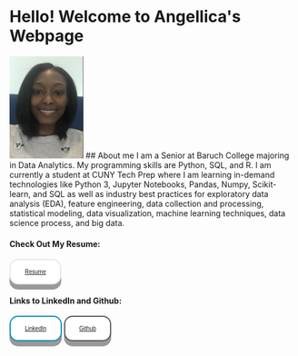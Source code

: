 # Hello! Welcome to Angellica's Webpage
<img src="AngellicaM.png" alt="" width="130" height="180">
<!---------------------------------------------------About Me Start---------------------------------------------------------->
## About me
I am a Senior at Baruch College majoring in Data Analytics. My programming skills are Python, SQL, and R. I am currently a student at CUNY Tech Prep where I am learning in-demand technologies like Python 3, Jupyter Notebooks, Pandas, Numpy, Scikit-learn, and SQL as well as industry best practices for exploratory data analysis (EDA), feature engineering, data collection and processing, statistical modeling, data visualization, machine learning techniques, data science process, and big data.

#### Check Out My Resume:
<head>
<style>
.button {
  display: inline-block;
  padding: 15px 25px;
  font-size: 10px;
  cursor: pointer;
  text-align: center;
  text-decoration: none;
  outline: none;
  color: #fff;
  background-color: #4CAF50;
  border: none;
  border-radius: 15px;
  box-shadow: 0 9px #999;
}

.button:hover {background-color: #3e8e41}

.button:active {
  background-color: #3e8e41;
  box-shadow: 0 5px #666;
  transform: translateY(4px);
}
.button1 {
  background-color: white;
  color: black;
  border: 2px solid #e7e7e7;
}
.button2 {
  background-color: white;
  color: black;
  border: 2px solid #555555;
}
.button3 {
  background-color: white; 
  color: black; 
  border: 2px solid #008CBA;
}
</style>
</head>
<button class="button button1" w-50>
  <a href="https://github.com/AngellicaM/AngellicaM.github.io/blob/main/Angellica_Resume.docx">Resume</a>
</button>
<!---------------------------------------------------About Me End---------------------------------------------------------->

#### Links to LinkedIn and Github:
<button class="button button3" w-50>
  <a href="https://www.linkedin.com/in/angellica-munyati/">LinkedIn</a>
</button>
<button class="button button2" w-50>
  <a href="https://github.com/AngellicaM">Github</a>
</button>
